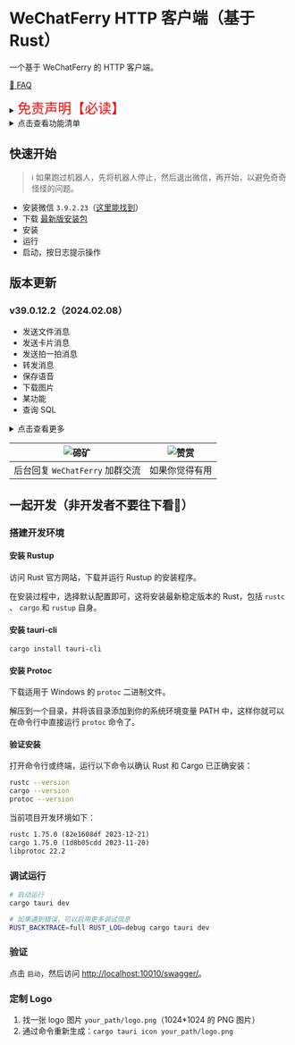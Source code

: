# WeChatFerry HTTP 客户端（基于 Rust）
一个基于 WeChatFerry 的 HTTP 客户端。

[🙋 FAQ](https://mp.weixin.qq.com/s/WOw26mKJG8Nq55cT6iG-yA)

<details><summary><font color="#FF0000" size="5">免责声明【必读】</font></summary>

本工具仅供学习和技术研究使用，不得用于任何商业或非法行为，否则后果自负。

本工具的作者不对本工具的安全性、完整性、可靠性、有效性、正确性或适用性做任何明示或暗示的保证，也不对本工具的使用或滥用造成的任何直接或间接的损失、责任、索赔、要求或诉讼承担任何责任。

本工具的作者保留随时修改、更新、删除或终止本工具的权利，无需事先通知或承担任何义务。

本工具的使用者应遵守相关法律法规，尊重微信的版权和隐私，不得侵犯微信或其他第三方的合法权益，不得从事任何违法或不道德的行为。

本工具的使用者在下载、安装、运行或使用本工具时，即表示已阅读并同意本免责声明。如有异议，请立即停止使用本工具，并删除所有相关文件。

</details>

<details><summary>点击查看功能清单</summary>

* 检查登录状态
* 查询登录账号 wxid
* 获取登录账号信息
* 获取通信录
* 列出所有可查询数据库
* 查询数据库的表信息
* 查询消息类型映射表
* 接收消息
* 刷新朋友圈
* 发送文本消息
* 发送图片消息
* 发送文件消息
* 发送卡片消息
* 发送拍一拍消息
* 转发消息
* 保存语音
* 下载图片
* 某功能
* 查询 SQL

</details>

## 快速开始
>ℹ️ 如果跑过机器人，先将机器人停止，然后退出微信，再开始，以避免奇奇怪怪的问题。

* 安装微信 `3.9.2.23`（[这里能找到](https://github.com/lich0821/WeChatFerry/releases/latest)）
* 下载 [最新版安装包](https://github.com/lich0821/wcf-client-rust/releases/latest)
* 安装
* 运行
* 启动，按日志提示操作

## 版本更新
### v39.0.12.2（2024.02.08）
* 发送文件消息
* 发送卡片消息
* 发送拍一拍消息
* 转发消息
* 保存语音
* 下载图片
* 某功能
* 查询 SQL

<details><summary>点击查看更多</summary>

### v39.0.12.1（2024.02.06）
* 发送图片消息

### v39.0.12.0 (2024.02.05)
* 检查登录状态
* 查询登录账号 wxid
* 获取登录账号信息
* 获取通信录
* 列出所有可查询数据库
* 查询数据库的表信息
* 查询消息类型映射表
* 接收消息
* 刷新朋友圈
* 发送文本消息

</details>

|![碲矿](https://s2.loli.net/2023/09/25/fub5VAPSa8srwyM.jpg)|![赞赏](https://s2.loli.net/2023/09/25/gkh9uWZVOxzNPAX.jpg)|
|:-:|:-:|
|后台回复 `WeChatFerry` 加群交流|如果你觉得有用|

## 一起开发（非开发者不要往下看🛑）
### 搭建开发环境
#### 安装 Rustup
访问 Rust 官方网站，下载并运行 Rustup 的安装程序。

在安装过程中，选择默认配置即可，这将安装最新稳定版本的 Rust，包括 `rustc` 、 `cargo` 和 `rustup` 自身。

#### 安装 tauri-cli
```sh
cargo install tauri-cli
```

#### 安装 Protoc
下载适用于 Windows 的 `protoc` 二进制文件。

解压到一个目录，并将该目录添加到你的系统环境变量 PATH 中，这样你就可以在命令行中直接运行 `protoc` 命令了。

#### 验证安装
打开命令行或终端，运行以下命令以确认 Rust 和 Cargo 已正确安装：
```sh
rustc --version
cargo --version
protoc --version
```

当前项目开发环境如下：
```txt
rustc 1.75.0 (82e1608df 2023-12-21)
cargo 1.75.0 (1d8b05cdd 2023-11-20)
libprotoc 22.2
```

### 调试运行
```sh
# 启动运行
cargo tauri dev

# 如果遇到错误，可以启用更多调试信息
RUST_BACKTRACE=full RUST_LOG=debug cargo tauri dev
```

### 验证
点击 `启动`，然后访问 [http://localhost:10010/swagger/](http://localhost:10010/swagger/)。

### 定制 Logo
1. 找一张 logo 图片 `your_path/logo.png`（1024*1024 的 PNG 图片）
2. 通过命令重新生成：`cargo tauri icon your_path/logo.png`
